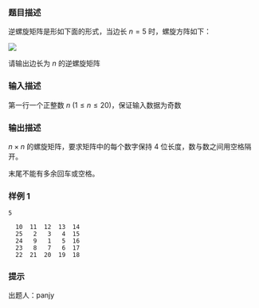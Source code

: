 ### 题目描述

逆螺旋矩阵是形如下面的形式，当边长 $n = 5$ 时，螺旋方阵如下： 

![](https://icpc.ldu.edu.cn/storage/ckeditor/images/202309/20230901204637_64f1dd2d4e0eb.png)

请输出边长为 $n$ 的逆螺旋矩阵

### 输入描述

第一行一个正整数 $n$ $(1\leq n\leq 20)$，保证输入数据为奇数

### 输出描述

$n\times n$ 的螺旋矩阵，要求矩阵中的每个数字保持 $4$ 位长度，数与数之间用空格隔开。

末尾不能有多余回车或空格。

### 样例 1

```
5
```

```
  10  11  12  13  14
  25   2   3   4  15
  24   9   1   5  16
  23   8   7   6  17
  22  21  20  19  18
```

### 提示

出题人：panjy